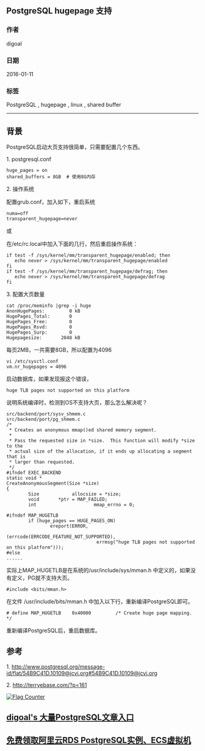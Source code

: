 ## PostgreSQL hugepage 支持  
                                              
### 作者                                                                                           
digoal                                         
                                                
### 日期                                           
2016-01-11                                        
                                            
### 标签                                         
PostgreSQL , hugepage , linux , shared buffer                   
                                              
----                                        
                                                 
## 背景                                       
PostgreSQL启动大页支持很简单，只需要配置几个东西。  
  
1\. postgresql.conf  
  
```  
huge_pages = on  
shared_buffers = 8GB  # 使用8G内存  
```  
  
2\. 操作系统  
  
配置grub.conf，加入如下，重启系统  
  
```  
numa=off  
transparent_hugepage=never  
```  
  
或  
  
在/etc/rc.local中加入下面的几行，然后重启操作系统：  
  
```  
if test -f /sys/kernel/mm/transparent_hugepage/enabled; then  
   echo never > /sys/kernel/mm/transparent_hugepage/enabled  
fi  
if test -f /sys/kernel/mm/transparent_hugepage/defrag; then  
   echo never > /sys/kernel/mm/transparent_hugepage/defrag  
fi  
```  
  
3\. 配置大页数量  
  
```  
cat /proc/meminfo |grep -i huge  
AnonHugePages:         0 kB  
HugePages_Total:       0  
HugePages_Free:        0  
HugePages_Rsvd:        0  
HugePages_Surp:        0  
Hugepagesize:       2048 kB  
```  
  
每页2MB，一共需要8GB，所以配置为4096  
  
```  
vi /etc/sysctl.conf  
vm.nr_hugepages = 4096  
```  
  
启动数据库，如果发现报这个错误，  
  
```  
huge TLB pages not supported on this platform  
```  
  
说明系统编译时，检测到OS不支持大页，那么怎么解决呢？  
  
```  
src/backend/port/sysv_shmem.c  
src/backend/port/pg_shmem.c  
/*  
 * Creates an anonymous mmap()ed shared memory segment.  
 *  
 * Pass the requested size in *size.  This function will modify *size to the  
 * actual size of the allocation, if it ends up allocating a segment that is  
 * larger than requested.  
 */  
#ifndef EXEC_BACKEND  
static void *  
CreateAnonymousSegment(Size *size)  
{  
        Size            allocsize = *size;  
        void       *ptr = MAP_FAILED;  
        int                     mmap_errno = 0;  
  
#ifndef MAP_HUGETLB  
        if (huge_pages == HUGE_PAGES_ON)  
                ereport(ERROR,  
                                (errcode(ERRCODE_FEATURE_NOT_SUPPORTED),  
                                 errmsg("huge TLB pages not supported on this platform")));  
#else  
......  
```  
  
  
实际上MAP_HUGETLB是在系统的/usr/include/sys/mman.h 中定义的，如果没有定义，PG就不支持大页。  
  
```  
#include <bits/mman.h>  
```  
  
在文件 /usr/include/bits/mman.h 中加入以下行，重新编译PostgreSQL即可。  
  
```  
# define MAP_HUGETLB    0x40000         /* Create huge page mapping.  */  
```  
  
重新编译PostgreSQL后，重启数据库。  
  
## 参考  
1\. http://www.postgresql.org/message-id/flat/54B9C41D.10109@jcvi.org#54B9C41D.10109@jcvi.org  
  
2\. http://terryebase.com/?p=161  
          
  
<a rel="nofollow" href="http://info.flagcounter.com/h9V1"  ><img src="http://s03.flagcounter.com/count/h9V1/bg_FFFFFF/txt_000000/border_CCCCCC/columns_2/maxflags_12/viewers_0/labels_0/pageviews_0/flags_0/"  alt="Flag Counter"  border="0"  ></a>  
  
  
  
  
  
  
## [digoal's 大量PostgreSQL文章入口](https://github.com/digoal/blog/blob/master/README.md "22709685feb7cab07d30f30387f0a9ae")
  
  
## [免费领取阿里云RDS PostgreSQL实例、ECS虚拟机](https://free.aliyun.com/ "57258f76c37864c6e6d23383d05714ea")
  
